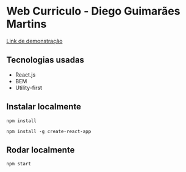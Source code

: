 # Web Curriculo - Diego Guimarães Martins

[Link de demonstração]("https://webcurriculo.web.app")

## Tecnologias usadas

- React.js
- BEM
- Utility-first

## Instalar localmente

```npm install```

```npm install -g create-react-app```

## Rodar localmente

```npm start```